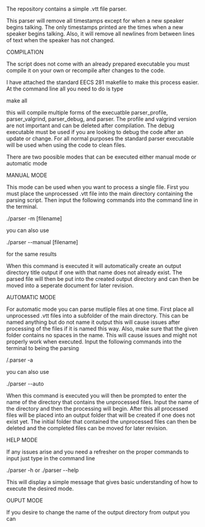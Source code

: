 The repository contains a simple .vtt file parser.

This parser will remove all timestamps except for when a new speaker begins talking. The only timestamps printed are the times when a new speaker begins talking. Also, it will remove all newlines from between lines of text when the speaker has not changed.

COMPILATION

The script does not come with an already prepared executable you must compile it on your own or recompile after changes to the code. 

I have attached the standard EECS 281 makefile to make this process easier. At the command line all you need to do is type

make all

this will compile multiple forms of the execuatble parser_profile, parser_valgrind, parser_debug, and parser. The profile and valgrind version are not important and can be deleted after compilation. The debug executable must be used if you are looking to debug the code after an update or change. For all normal purposes the standard parser executable will be used when using the code to clean files.



There are two poosible modes that can be executed either manual mode or automatic mode


MANUAL MODE

This mode can be used when you want to process a single file. First you must place the unprocessed .vtt file into the main directory containing the parsing script. Then input the following commands into the command line in the terminal. 

./parser -m [filename]

you can also use 

./parser --manual [filename] 

for the same results

When this command is executed it will automatically create an output directory title output if one with that name does not already exist. The parsed file will then be put into the created output directory and can then be moved into a seperate document for later revision.


AUTOMATIC MODE

For automatic mode you can parse mutliple files at one time. First place all unprocessed .vtt files into a subfolder of the main directory. This can be named anything but do not name it output this will cause issues after processing of the files if it is named this way. Also, make sure that the given folder contains no spaces in the name. This will cause issues and might not properly work when executed. Input the following commands into the terminal to being the parsing

/.parser -a

you can also use

./parser --auto

When this command is executed you will then be prompted to enter the name of the directory that contains the unprocessed files. Input the name of the directory and then the processing will begin. After this all processed files will be placed into an output folder that will be created if one does not exist yet. The initial folder that contained the unprocessed files can then be deleted and the completed files can be moved for later revision. 


HELP MODE

If any issues arise and you need a refresher on the proper commands to input just type in the command line 

./parser -h or ./parser --help

This will display a simple message that gives basic understanding of how to execute the desired mode. 

OUPUT MODE

If you desire to change the name of the output directory from output you can 

